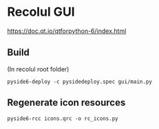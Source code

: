 # Recolul GUI

https://doc.qt.io/qtforpython-6/index.html

## Build

(In recolul root folder)

```
pyside6-deploy -c pysidedeploy.spec gui/main.py
```

## Regenerate icon resources

```
pyside6-rcc icons.qrc -o rc_icons.py
```

